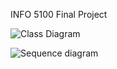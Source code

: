INFO 5100 Final Project

![Class Diagram](./classdiagram.png)

![Sequence diagram](./Sequencediagram.png)